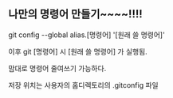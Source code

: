 ## 나만의 명령어 만들기~~~~!!!!

git config --global alias.[명령어] '[원래 쓸 명령어]'

이후 git [명령어] 시 [원래 쓸 명령어] 가 실행됨.

맘대로 명령어 줄여쓰기 가능하다.

저장 위치는 사용자의 홈디렉토리의 .gitconfig 파일
